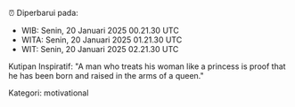 ⏰ Diperbarui pada:
- WIB: Senin, 20 Januari 2025 00.21.30 UTC
- WITA: Senin, 20 Januari 2025 01.21.30 UTC
- WIT: Senin, 20 Januari 2025 02.21.30 UTC

Kutipan Inspiratif:
"A man who treats his woman like a princess is proof that he has been born and raised in the arms of a queen."


Kategori: motivational


